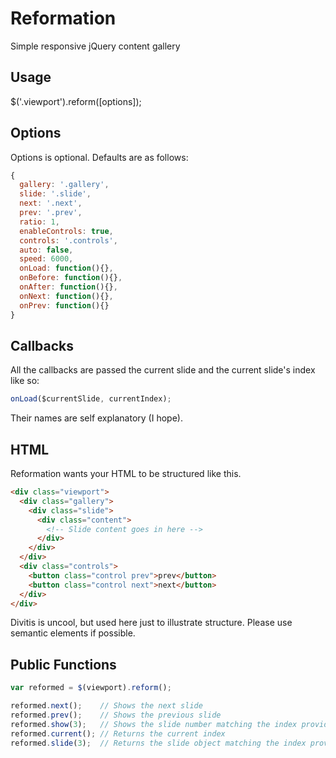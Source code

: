 Reformation
===========

Simple responsive jQuery content gallery

Usage
-----

$('.viewport').reform([options]);


Options
-------

Options is optional. Defaults are as follows:

```javascript
{
  gallery: '.gallery',
  slide: '.slide',
  next: '.next',
  prev: '.prev',
  ratio: 1,
  enableControls: true,
  controls: '.controls',
  auto: false,
  speed: 6000,
  onLoad: function(){},
  onBefore: function(){},
  onAfter: function(){},
  onNext: function(){},
  onPrev: function(){}
}
```

Callbacks
---------

All the callbacks are passed the current slide and the current slide's index like so:

```javascript
onLoad($currentSlide, currentIndex);
```

Their names are self explanatory (I hope).

HTML
----

Reformation wants your HTML to be structured like this.

```html
<div class="viewport">
  <div class="gallery">
    <div class="slide">
      <div class="content">
        <!-- Slide content goes in here -->
      </div>
    </div>
  </div>
  <div class="controls">
    <button class="control prev">prev</button>
    <button class="control next">next</button>
  </div>
</div>
```

Divitis is uncool, but used here just to illustrate structure. Please use semantic elements if possible.

Public Functions
----------------

```javascript
var reformed = $(viewport).reform();

reformed.next();    // Shows the next slide
reformed.prev();    // Shows the previous slide
reformed.show(3);   // Shows the slide number matching the index provided
reformed.current(); // Returns the current index
reformed.slide(3);  // Returns the slide object matching the index provided
```